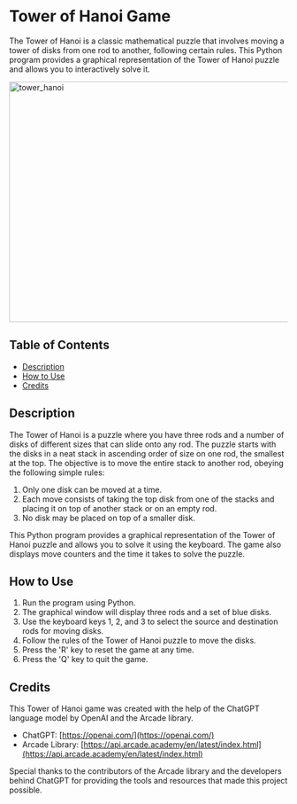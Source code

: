 # Tower of Hanoi Game

The Tower of Hanoi is a classic mathematical puzzle that involves moving a tower of disks from one rod to another, following certain rules. This Python program provides a graphical representation of the Tower of Hanoi puzzle and allows you to interactively solve it.

<img src="https://github.com/IgorNascAlves/Tower-of-Hanoi/assets/26041581/01d4e938-4a54-4f27-a02e-381904fa178b" alt="tower_hanoi" width="798" height="434">

## Table of Contents

- [Description](#description)
- [How to Use](#how-to-use)
- [Credits](#credits)

## Description

The Tower of Hanoi is a puzzle where you have three rods and a number of disks of different sizes that can slide onto any rod. The puzzle starts with the disks in a neat stack in ascending order of size on one rod, the smallest at the top. The objective is to move the entire stack to another rod, obeying the following simple rules:
1. Only one disk can be moved at a time.
2. Each move consists of taking the top disk from one of the stacks and placing it on top of another stack or on an empty rod.
3. No disk may be placed on top of a smaller disk.

This Python program provides a graphical representation of the Tower of Hanoi puzzle and allows you to solve it using the keyboard. The game also displays move counters and the time it takes to solve the puzzle.

## How to Use

1. Run the program using Python.
2. The graphical window will display three rods and a set of blue disks.
3. Use the keyboard keys 1, 2, and 3 to select the source and destination rods for moving disks.
4. Follow the rules of the Tower of Hanoi puzzle to move the disks.
5. Press the 'R' key to reset the game at any time.
6. Press the 'Q' key to quit the game.

## Credits

This Tower of Hanoi game was created with the help of the ChatGPT language model by OpenAI and the Arcade library.

- ChatGPT: [https://openai.com/](https://openai.com/)
- Arcade Library: [https://api.arcade.academy/en/latest/index.html](https://api.arcade.academy/en/latest/index.html)

Special thanks to the contributors of the Arcade library and the developers behind ChatGPT for providing the tools and resources that made this project possible.
